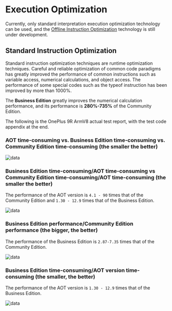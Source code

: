 # Execution Optimization

Currently, only standard interpretation execution optimization technology can be used, and the [Offline Instruction Optimization](./advancedoptimization) technology is still under development.

## Standard Instruction Optimization

Standard instruction optimization techniques are runtime optimization techniques. Careful and reliable optimization of common code paradigms has greatly improved the performance of common instructions such as variable access, numerical calculations, and object access. The performance of some special codes such as the typeof instruction has been improved by more than 1000%.

The **Business Edition** greatly improves the numerical calculation performance, and its performance is **280%-735%** of the Community Edition.

The following is the OnePlus 9R ArmV8 actual test report, with the test code appendix at the end.

### AOT time-consuming vs. Business Edition time-consuming vs. Community Edition time-consuming (the smaller the better)

![data](/img/benchmark/numeric_datas.jpg)

### Business Edition time-consuming/AOT time-consuming vs Community Edition time-consuming/AOT time-consuming (the smaller the better)

The performance of the AOT version is `4.1 - 90` times that of the Community Edition and `1.30 - 12.9` times that of the Business Edition.

![data](/img/benchmark/numeric_business_vs_aot_div_aot.jpg)


### Business Edition performance/Community Edition performance (the bigger, the better)

The performance of the Business Edition is `2.87-7.35` times that of the Community Edition.

![data](/img/benchmark/numeric_dialog_business_div_community.jpg)

### Business Edition time-consuming/AOT version time-consuming (the smaller, the better)

The performance of the AOT version is `1.30 - 12.9` times that of the Business Edition.

![data](/img/benchmark/numeric_dialog_business_div_aot.jpg)
